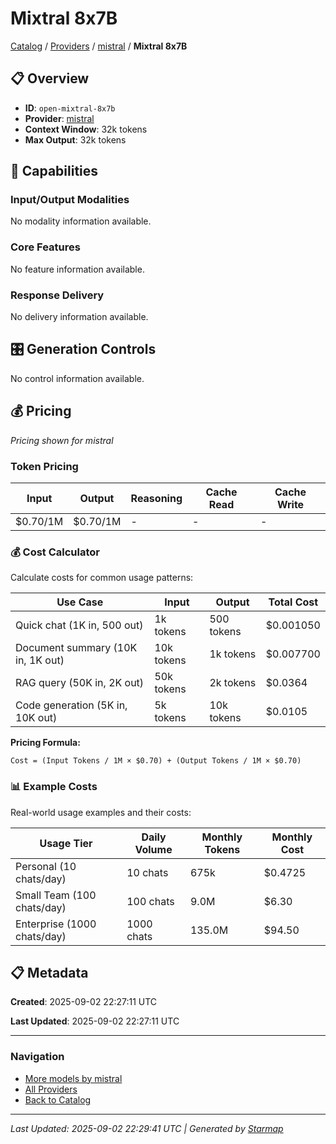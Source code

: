 # Mixtral 8x7B
  
[Catalog](../../../..) / [Providers](../../..) / [mistral](../..) / **Mixtral 8x7B**


## 📋 Overview
  
- **ID**: `open-mixtral-8x7b`
- **Provider**: [mistral](../)
- **Context Window**: 32k tokens
- **Max Output**: 32k tokens
  
## 🎯 Capabilities
  
### Input/Output Modalities
  
No modality information available.
  
### Core Features
  
No feature information available.
  
### Response Delivery
  
No delivery information available.
  
## 🎛️ Generation Controls
  
No control information available.
  
## 💰 Pricing
  
*Pricing shown for mistral*
  
  
### Token Pricing
  
| Input | Output | Reasoning | Cache Read | Cache Write |
|---------|---------|---------|---------|---------|
| $0.70/1M | $0.70/1M | - | - | - |

  
### 💰 Cost Calculator
  
Calculate costs for common usage patterns:
  
  
| Use Case | Input | Output | Total Cost |
|---------|---------|---------|---------|
| Quick chat (1K in, 500 out) | 1k tokens | 500 tokens | $0.001050 |
| Document summary (10K in, 1K out) | 10k tokens | 1k tokens | $0.007700 |
| RAG query (50K in, 2K out) | 50k tokens | 2k tokens | $0.0364 |
| Code generation (5K in, 10K out) | 5k tokens | 10k tokens | $0.0105 |

  
**Pricing Formula:**
  
```
Cost = (Input Tokens / 1M × $0.70) + (Output Tokens / 1M × $0.70)
```
  
### 📊 Example Costs
  
Real-world usage examples and their costs:
  
  
| Usage Tier | Daily Volume | Monthly Tokens | Monthly Cost |
|---------|---------|---------|---------|
| Personal (10 chats/day) | 10 chats | 675k | $0.4725 |
| Small Team (100 chats/day) | 100 chats | 9.0M | $6.30 |
| Enterprise (1000 chats/day) | 1000 chats | 135.0M | $94.50 |

  
## 📋 Metadata
  
**Created**: 2025-09-02 22:27:11 UTC
  
**Last Updated**: 2025-09-02 22:27:11 UTC
  
  
---
  
  
### Navigation

- [More models by mistral](../)
- [All Providers](../../../../providers)
- [Back to Catalog](../../../..)


---
_Last Updated: 2025-09-02 22:29:41 UTC | Generated by [Starmap](https://github.com/agentstation/starmap)_
